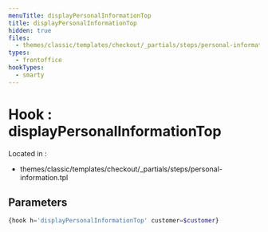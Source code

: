 ```yaml
---
menuTitle: displayPersonalInformationTop
title: displayPersonalInformationTop
hidden: true
files:
  - themes/classic/templates/checkout/_partials/steps/personal-information.tpl
types:
  - frontoffice
hookTypes:
  - smarty
---
```


# Hook : displayPersonalInformationTop

Located in :

  - themes/classic/templates/checkout/_partials/steps/personal-information.tpl

## Parameters

```php
{hook h='displayPersonalInformationTop' customer=$customer}
```